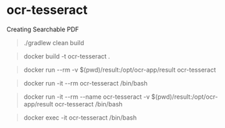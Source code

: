 # ocr-tesseract
Creating Searchable PDF

> ./gradlew clean build


> docker build -t ocr-tesseract .

> docker run --rm -v $(pwd)/result:/opt/ocr-app/result ocr-tesseract

> docker run -it --rm ocr-tesseract /bin/bash

> docker run -it --rm --name ocr-tesseract -v $(pwd)/result:/opt/ocr-app/result ocr-tesseract /bin/bash

> docker exec -it ocr-tesseract /bin/bash
